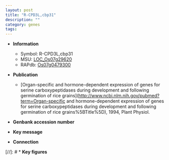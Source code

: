 ```yaml
---
layout: post
title: "R-CPD3L,cbp31"
description: ""
category: genes
tags: 
---
```


* **Information**  
    + Symbol: R-CPD3L,cbp31  
    + MSU: [LOC_Os07g29620](http://rice.uga.edu/cgi-bin/ORF_infopage.cgi?orf=LOC_Os07g29620)  
    + RAPdb: [Os07g0479300](https://rapdb.dna.affrc.go.jp/locus/?name=Os07g0479300)  

* **Publication**  
    + [Organ-specific and hormone-dependent expression of genes for serine carboxypeptidases during development and following germination of rice grains](http://www.ncbi.nlm.nih.gov/pubmed?term=Organ-specific and hormone-dependent expression of genes for serine carboxypeptidases during development and following germination of rice grains%5BTitle%5D), 1994, Plant Physiol.

* **Genbank accession number**  

* **Key message**  

* **Connection**  

[//]: # * **Key figures**  


